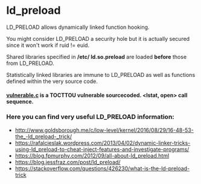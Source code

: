 # ld_preload
LD_PRELOAD allows dynamically linked function hooking.

You might consider LD_PRELOAD a security hole but it is actually secured since it won't work if ruid != euid. 

Shared libraries specified in **/etc/
ld.so.preload** are loaded **before** those from LD_PRELOAD.

Statistically linked libraries are immune to LD_PRELOAD as well as functions defined within the very source code.

#### [vulnerable.c](/vulnerable.c) is a TOCTTOU vulnerable sourcecoded. <lstat, open> call sequence. 

### Here you can find very useful LD_PRELOAD information:

* http://www.goldsborough.me/c/low-level/kernel/2016/08/29/16-48-53-the_-ld_preload-_trick/
* https://rafalcieslak.wordpress.com/2013/04/02/dynamic-linker-tricks-using-ld_preload-to-cheat-inject-features-and-investigate-programs/
* https://blog.fpmurphy.com/2012/09/all-about-ld_preload.html
* https://blog.jessfraz.com/post/ld_preload/
* https://stackoverflow.com/questions/426230/what-is-the-ld-preload-trick